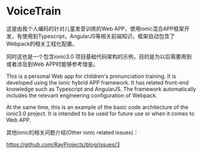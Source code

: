 # VoiceTrain

这是由我个人编码的针对儿童发音训练的Web APP，使用ionic混合APP框架开发，有使用到Typescript，AngularJS等相关前端知识，框架自动包含了Webpack的相关工程化配置。

同时这也是一个包含ionic3.0 项目基础代码架构的示例，目的是为以后需要用到或者涉及到Web APP时能够参考借鉴。

This is a personal Web app for children's pronunciation training. It is developed using the ionic hybrid APP framework. It has related front-end knowledge such as Typescript and AngularJS. The framework automatically includes the relevant engineering configuration of Webpack.

At the same time, this is an example of the basic code architecture of the ionic3.0 project. It is intended to be used for future use or when it comes to Web APP.

其他ionic的相关问题介绍(Other ionic related issues)：



https://github.com/RayProjects/blog/issues/3
